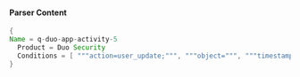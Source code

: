 #### Parser Content
```Java
{
Name = q-duo-app-activity-5
  Product = Duo Security
  Conditions = [ """action=user_update;""", """object=""", """timestamp=""" ]
}
```
